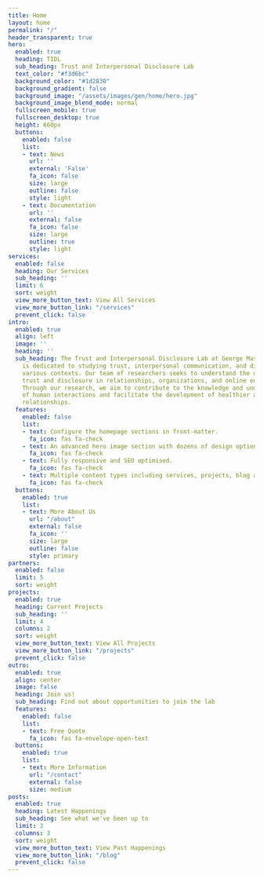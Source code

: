 ```yaml
---
title: Home
layout: home
permalink: "/"
header_transparent: true
hero:
  enabled: true
  heading: TIDL
  sub_heading: Trust and Interpersonal Disclosure Lab
  text_color: "#f3d6bc"
  background_color: "#1d2830"
  background_gradient: false
  background_image: "/assets/images/gen/home/hero.jpg"
  background_image_blend_mode: normal
  fullscreen_mobile: true
  fullscreen_desktop: true
  height: 660px
  buttons:
    enabled: false
    list:
    - text: News
      url: ''
      external: 'False'
      fa_icon: false
      size: large
      outline: false
      style: light
    - text: Documentation
      url: ''
      external: false
      fa_icon: false
      size: large
      outline: true
      style: light
services:
  enabled: false
  heading: Our Services
  sub_heading: ''
  limit: 6
  sort: weight
  view_more_button_text: View All Services
  view_more_button_link: "/services"
  prevent_click: false
intro:
  enabled: true
  align: left
  image: ''
  heading: ''
  sub_heading: The Trust and Interpersonal Disclosure Lab at George Mason University
    is dedicated to studying trust, interpersonal communication, and disclosure in
    various contexts. Our team of researchers seeks to understand the dynamics of
    trust and disclosure in relationships, organizations, and online environments.
    Through our research, we aim to contribute to the knowledge and understanding
    of human interactions and facilitate the development of healthier and more trusting
    relationships.
  features:
    enabled: false
    list:
    - text: Configure the homepage sections in front-matter.
      fa_icon: fas fa-check
    - text: An advanced hero image section with dozens of design options.
      fa_icon: fas fa-check
    - text: Fully responsive and SEO optimised.
      fa_icon: fas fa-check
    - text: Multiple content types including services, projects, blog and more.
      fa_icon: fas fa-check
  buttons:
    enabled: true
    list:
    - text: More About Us
      url: "/about"
      external: false
      fa_icon: ''
      size: large
      outline: false
      style: primary
partners:
  enabled: false
  limit: 5
  sort: weight
projects:
  enabled: true
  heading: Current Projects
  sub_heading: ''
  limit: 4
  columns: 2
  sort: weight
  view_more_button_text: View All Projects
  view_more_button_link: "/projects"
  prevent_click: false
outro:
  enabled: true
  align: center
  image: false
  heading: Join us!
  sub_heading: Find out about opportunities to join the lab
  features:
    enabled: false
    list:
    - text: Free Quote
      fa_icon: fas fa-envelope-open-text
  buttons:
    enabled: true
    list:
    - text: More Information
      url: "/contact"
      external: false
      size: medium
posts:
  enabled: true
  heading: Latest Happenings
  sub_heading: See what we've been up to
  limit: 3
  columns: 3
  sort: weight
  view_more_button_text: View Past Happenings
  view_more_button_link: "/blog"
  prevent_click: false
---
```


